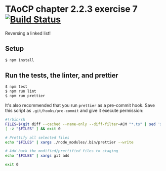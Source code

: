 # TAoCP chapter 2.2.3 exercise 7 [![Build Status](https://secure.travis-ci.org/masak/taocp-invert-linked-list.svg?branch=master)](http://travis-ci.org/masak/taocp-invert-linked-list)

Reversing a linked list!

## Setup

```sh
$ npm install
```

## Run the tests, the linter, and prettier

```sh
$ npm test
$ npm run lint
$ npm run prettier
```

It's also recommended that you run `prettier` as a pre-commit hook. Save this script
as `.git/hooks/pre-commit` and give it execute permission:

```sh
#!/bin/sh
FILES=$(git diff --cached --name-only --diff-filter=ACM "*.ts" | sed 's| |\\ |g')
[ -z "$FILES" ] && exit 0

# Prettify all selected files
echo "$FILES" | xargs ./node_modules/.bin/prettier --write

# Add back the modified/prettified files to staging
echo "$FILES" | xargs git add

exit 0
```
